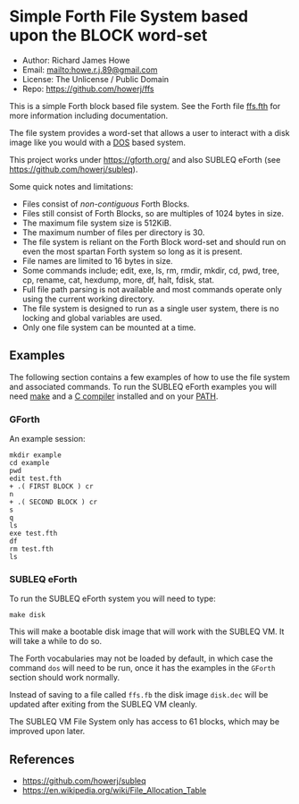 # Simple Forth File System based upon the BLOCK word-set

* Author: Richard James Howe
* Email: <mailto:howe.r.j.89@gmail.com>
* License: The Unlicense / Public Domain
* Repo: <https://github.com/howerj/ffs>

This is a simple Forth block based file system. See the Forth
file [ffs.fth][] for more information including documentation. 

The file system provides a word-set that allows a user to
interact with a disk image like you would with a
[DOS][] based system.

This project works under <https://gforth.org/> and also 
SUBLEQ eForth (see <https://github.com/howerj/subleq>).

Some quick notes and limitations:

* Files consist of *non-contiguous* Forth Blocks.
* Files still consist of Forth Blocks, so are multiples of
1024 bytes in size.
* The maximum file system size is 512KiB.
* The maximum number of files per directory is 30.
* The file system is reliant on the Forth Block word-set and 
should run on even the most spartan Forth system so long as it 
is present.
* File names are limited to 16 bytes in size.
* Some commands include; edit, exe, ls, rm, rmdir, mkdir, cd,
pwd, tree, cp, rename, cat, hexdump, more, df, halt, fdisk,
stat.
* Full file path parsing is not available and most commands
operate only using the current working directory.
* The file system is designed to run as a single user system,
there is no locking and global variables are used.
* Only one file system can be mounted at a time.

## Examples

The following section contains a few examples of how to use
the file system and associated commands. To run the SUBLEQ
eForth examples you will need [make][] and a [C compiler][]
installed and on your [PATH][].

### GForth

An example session:

	mkdir example
	cd example
	pwd
	edit test.fth
	+ .( FIRST BLOCK ) cr
	n
	+ .( SECOND BLOCK ) cr
	s
	q
	ls
	exe test.fth
	df
	rm test.fth
	ls

### SUBLEQ eForth

To run the SUBLEQ eForth system you will need to type:

	make disk

This will make a bootable disk image that will work with
the SUBLEQ VM. It will take a while to do so.

The Forth vocabularies may not be loaded by default, in
which case the command `dos` will need to be run, once it
has the examples in the `GForth` section should work normally.

Instead of saving to a file called `ffs.fb` the disk image
`disk.dec` will be updated after exiting from the SUBLEQ
VM cleanly.

The SUBLEQ VM File System only has access to 61 blocks,
which may be improved upon later.

## References

* <https://github.com/howerj/subleq>
* <https://en.wikipedia.org/wiki/File_Allocation_Table>

[ffs.fth]: ffs.fth
[DOS]: https://en.wikipedia.org/wiki/DOS
[make]: https://www.gnu.org/software/make/
[C Compiler]: https://gcc.gnu.org/
[PATH]: https://en.wikipedia.org/wiki/PATH_(variable)
